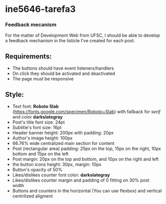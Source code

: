 # ine5646-tarefa3
### Feedback mecanism
For the matter of Development Web from UFSC, I should be able to develop a feedback mechanism in the listicle I've created for each post.

## Requirements:
* The buttons should have event listeners/handlers
* On click they should be activated and deactivated
* The page must be responsive

## Style:
* Text font: **Roboto Slab** (https://fonts.google.com/specimen/Roboto+Slab) with fallback for *serif* and color **darkslategray**
* Post's title font size: 24pt
* Subtitle's font size: 16pt
* Header banner height: 200px with padding: 20px
* Author's image height: 100px
* 66.76% wide centralized main section for content
* Post (rectangular area) padding: 25px on the top, 15px on the right, 10px bottom and 15px on the left
* Post margin: 20px on the top and bottom, and 10px on the right and left
* the button icons height: 30px, margin: 10px
* Button's opacity of 50%
* Likes/dislikes counter font color: **darkslategray**
* Likes/dislikes counter margin and padding of 0 fitting on 30% post width
* Buttons and counters in the horizontal (You can use flexbox) and vertical centrilized aligment

